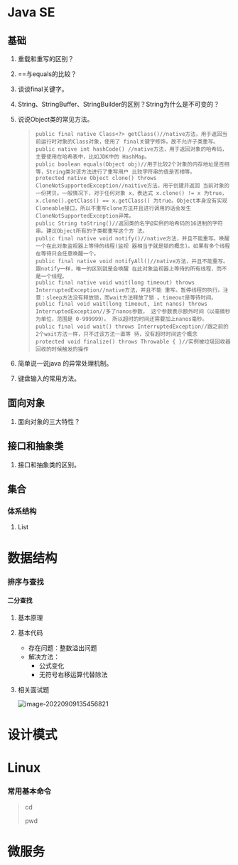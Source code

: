 # Java SE

## 基础

1. 重载和重写的区别？

2. ==与equals的比较？

3. 谈谈final关键字。

4. String、StringBuffer、StringBuilder的区别？String为什么是不可变的？

5. 说说Object类的常见方法。

   > ~~~ 
   > public final native Class<?> getClass()//native方法，用于返回当前运行时对象的Class对象，使用了 final关键字修饰，故不允许子类重写。
   > public native int hashCode() //native方法，用于返回对象的哈希码，主要使用在哈希表中，比如JDK中的 HashMap。 
   > public boolean equals(Object obj)//用于比较2个对象的内存地址是否相等，String类对该方法进行了重写用户 比较字符串的值是否相等。 
   > protected native Object clone() throws CloneNotSupportedException//naitive方法，用于创建并返回 当前对象的一份拷贝。一般情况下，对于任何对象 x，表达式 x.clone() != x 为true，x.clone().getClass() == x.getClass() 为true。Object本身没有实现Cloneable接口，所以不重写clone方法并且进行调用的话会发生 CloneNotSupportedException异常。 
   > public String toString()//返回类的名字@实例的哈希码的16进制的字符串。建议Object所有的子类都重写这个方 法。
   > public final native void notify()//native方法，并且不能重写。唤醒一个在此对象监视器上等待的线程(监视 器相当于就是锁的概念)。如果有多个线程在等待只会任意唤醒一个。 
   > public final native void notifyAll()//native方法，并且不能重写。跟notify一样，唯一的区别就是会唤醒 在此对象监视器上等待的所有线程，而不是一个线程。 
   > public final native void wait(long timeout) throws InterruptedException//native方法，并且不能 重写。暂停线程的执行。注意：sleep方法没有释放锁，而wait方法释放了锁 。timeout是等待时间。 
   > public final void wait(long timeout, int nanos) throws InterruptedException//多了nanos参数， 这个参数表示额外时间（以毫微秒为单位，范围是 0-999999）。 所以超时的时间还需要加上nanos毫秒。 
   > public final void wait() throws InterruptedException//跟之前的2个wait方法一样，只不过该方法一直等 待，没有超时时间这个概念 
   > protected void finalize() throws Throwable { }//实例被垃圾回收器回收的时候触发的操作
   > ~~~
   >
   > 

6. 简单说一说java 的异常处理机制。

7. 键盘输入的常用方法。

## 面向对象

1. 面向对象的三大特性？

## 接口和抽象类

1. 接口和抽象类的区别。

## 集合

### 体系结构

1. List

# 数据结构

### 排序与查找

#### 二分查找

1. 基本原理

2. 基本代码

   * 存在问题：整数溢出问题
   * 解决方法：
     * 公式变化
     * 无符号右移运算代替除法

3. 相关面试题

   ![image-20220909135456821](D:\学习\road-of-coding\面试备试.assets\image-20220909135456821.png)

# 设计模式

# Linux

### 常用基本命令

> cd 
>
> pwd
>
> 

# 微服务

